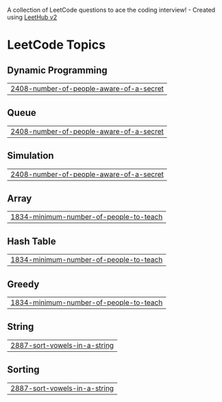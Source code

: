A collection of LeetCode questions to ace the coding interview! - Created using [LeetHub v2](https://github.com/arunbhardwaj/LeetHub-2.0)
<!---LeetCode Topics Start-->
# LeetCode Topics
## Dynamic Programming
|  |
| ------- |
| [2408-number-of-people-aware-of-a-secret](https://github.com/Smriti2303/leetcode-dsa/tree/master/2408-number-of-people-aware-of-a-secret) |
## Queue
|  |
| ------- |
| [2408-number-of-people-aware-of-a-secret](https://github.com/Smriti2303/leetcode-dsa/tree/master/2408-number-of-people-aware-of-a-secret) |
## Simulation
|  |
| ------- |
| [2408-number-of-people-aware-of-a-secret](https://github.com/Smriti2303/leetcode-dsa/tree/master/2408-number-of-people-aware-of-a-secret) |
## Array
|  |
| ------- |
| [1834-minimum-number-of-people-to-teach](https://github.com/Smriti2303/leetcode-dsa/tree/master/1834-minimum-number-of-people-to-teach) |
## Hash Table
|  |
| ------- |
| [1834-minimum-number-of-people-to-teach](https://github.com/Smriti2303/leetcode-dsa/tree/master/1834-minimum-number-of-people-to-teach) |
## Greedy
|  |
| ------- |
| [1834-minimum-number-of-people-to-teach](https://github.com/Smriti2303/leetcode-dsa/tree/master/1834-minimum-number-of-people-to-teach) |
## String
|  |
| ------- |
| [2887-sort-vowels-in-a-string](https://github.com/Smriti2303/leetcode-dsa/tree/master/2887-sort-vowels-in-a-string) |
## Sorting
|  |
| ------- |
| [2887-sort-vowels-in-a-string](https://github.com/Smriti2303/leetcode-dsa/tree/master/2887-sort-vowels-in-a-string) |
<!---LeetCode Topics End-->